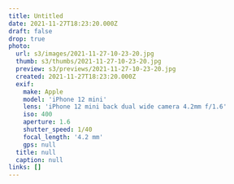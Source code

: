 ```yaml
---
title: Untitled
date: 2021-11-27T18:23:20.000Z
draft: false
drop: true
photo:
  url: s3/images/2021-11-27-10-23-20.jpg
  thumb: s3/thumbs/2021-11-27-10-23-20.jpg
  preview: s3/previews/2021-11-27-10-23-20.jpg
  created: 2021-11-27T18:23:20.000Z
  exif:
    make: Apple
    model: 'iPhone 12 mini'
    lens: 'iPhone 12 mini back dual wide camera 4.2mm f/1.6'
    iso: 400
    aperture: 1.6
    shutter_speed: 1/40
    focal_length: '4.2 mm'
    gps: null
  title: null
  caption: null
links: []
---
```

